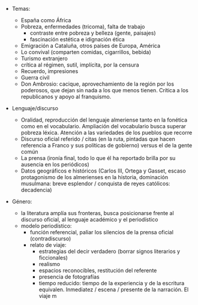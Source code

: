 - Temas:
	- España como África
	- Pobreza, enfermedades (tricoma), falta de trabajo
		- contraste entre pobreza y belleza (gente, paisajes)
		- fascinación estética e idignación ética
	- Emigración a Cataluña, otros países de Europa, América
	- Lo convival (comparten comidas, cigarrillos, bebida)
	- Turismo extranjero
	- crítica al régimen, sutil, implícita, por la censura
	- Recuerdo, impresiones
	- Guerra civil
	- Don Ambrosio: cacique, aprovechamiento de la región por los poderosos, que dejan sin nada a los que menos tienen. Crítica a los republicanos y apoyo al franquismo.

- Lenguaje/discurso
	- Oralidad, reproducción del lenguaje almeriense tanto en la fonética como en el vocabulario. Ampliación del vocabulario busca superar pobreza léxica. Atención a las variedades de los pueblos que recorre
	- Discurso oficial referido / citas (en la ruta, pintadas que hacen referencia a Franco y sus políticas de gobierno) versus el de la gente común
	- La prensa (ironía final, todo lo que él ha reportado brilla por su ausencia en los periódicos)
	- Datos geográficos e históricos (Carlos III, Ortega y Gasset, escaso protagonismo de los almerienses en la historia, dominación musulmana: breve esplendor / conquista de reyes católicos: decadencia)

- Género:
	- la literatura amplía sus fronteras, busca posicionarse frente al discurso oficial, al lenguaje académico y el periodístico
	- modelo periodístico:
		- función referencial, paliar los silencios de la prensa oficial (contradiscurso)
		- relato de viaje: 
			- estrategias del decir verdadero (borrar signos literarios y ficcionales)
			- realismo
			- espacios reconocibles, restitución del referente
			- presencia de fotografías
			- tiempo reducido: tiempo de la experiencia y de la escritura equivalen. Inmediatez / escena / presente de la narración. El viaje m